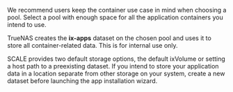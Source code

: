 &NewLine;

We recommend users keep the container use case in mind when choosing a pool.
Select a pool with enough space for all the application containers you intend to use.

TrueNAS creates the **ix-apps** dataset on the chosen pool and uses it to store all container-related data. This is for internal use only.

SCALE provides two default storage options, the default ixVolume or setting a host path to a preexisting dataset.
If you intend to store your application data in a location separate from other storage on your system, create a new dataset before launching the app installation wizard.
